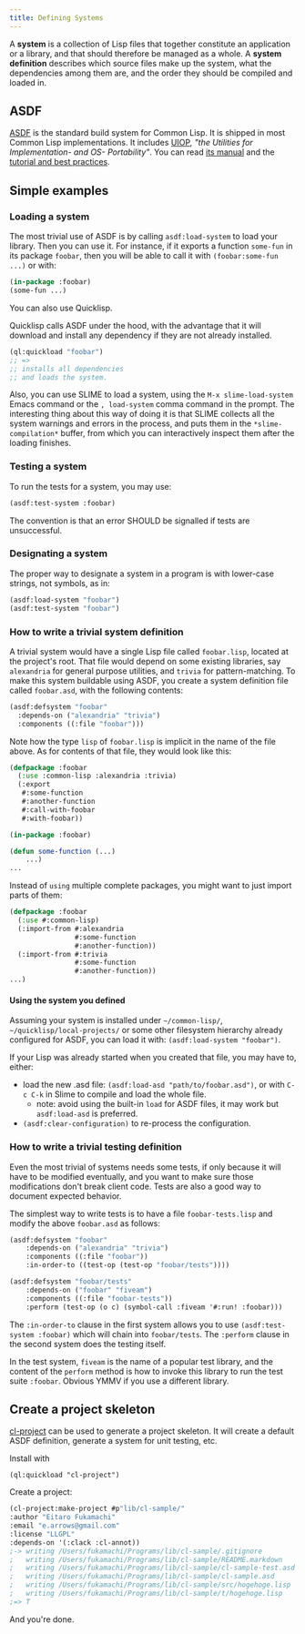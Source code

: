 ```yaml
---
title: Defining Systems
---
```


A **system** is a collection of Lisp files that together constitute an application or a library, and that should therefore be managed as a whole. A **system definition** describes which source files make up the system, what the dependencies among them are, and the order they should be compiled and loaded in.


## ASDF

[ASDF](https://gitlab.common-lisp.net/asdf/asdf) is the standard build
system for Common Lisp. It is shipped in most Common Lisp
implementations. It includes
[UIOP](https://gitlab.common-lisp.net/asdf/asdf/blob/master/uiop/README.md),
_"the Utilities for Implementation- and OS- Portability"_. You can read
[its manual](https://common-lisp.net/project/asdf/asdf.html) and the
[tutorial and best practices](https://gitlab.common-lisp.net/asdf/asdf/blob/master/doc/best_practices.md).

<a name="example"></a>

## Simple examples

### Loading a system

The most trivial use of ASDF is by calling `asdf:load-system` to load your library.
Then you can use it.
For instance, if it exports a function `some-fun` in its package `foobar`,
then you will be able to call it with `(foobar:some-fun ...)` or with:

~~~lisp
(in-package :foobar)
(some-fun ...)
~~~

You can also use Quicklisp.

Quicklisp calls ASDF under the hood, with the advantage that it will download and install any dependency if they are not already installed.

~~~lisp
(ql:quickload "foobar")
;; =>
;; installs all dependencies
;; and loads the system.
~~~

Also, you can use SLIME to load a system, using the `M-x slime-load-system` Emacs command or the `, load-system` comma command in the prompt.
The interesting thing about this way of doing it is that SLIME collects all the system warnings and errors in the process,
and puts them in the `*slime-compilation*` buffer, from which you can interactively inspect them after the loading finishes.

### Testing a system

To run the tests for a system, you may use:

~~~lisp
(asdf:test-system :foobar)
~~~

The convention is that an error SHOULD be signalled if tests are unsuccessful.

### Designating a system

The proper way to designate a system in a program is with lower-case
strings, not symbols, as in:

~~~lisp
(asdf:load-system "foobar")
(asdf:test-system "foobar")
~~~

### How to write a trivial system definition

A trivial system would have a single Lisp file called `foobar.lisp`, located at the project's root.
That file would depend on some existing libraries,
say `alexandria` for general purpose utilities,
and `trivia` for pattern-matching.
To make this system buildable using ASDF,
you create a system definition file called `foobar.asd`,
with the following contents:

~~~lisp
(asdf:defsystem "foobar"
  :depends-on ("alexandria" "trivia")
  :components ((:file "foobar")))
~~~


Note how the type `lisp` of `foobar.lisp`
is implicit in the name of the file above.
As for contents of that file, they would look like this:

~~~lisp
(defpackage :foobar
  (:use :common-lisp :alexandria :trivia)
  (:export
   #:some-function
   #:another-function
   #:call-with-foobar
   #:with-foobar))

(in-package :foobar)

(defun some-function (...)
    ...)
...
~~~

Instead of `using` multiple complete packages, you might want to just import parts of them:

~~~lisp
(defpackage :foobar
  (:use #:common-lisp)
  (:import-from #:alexandria
                #:some-function
                #:another-function))
  (:import-from #:trivia
                #:some-function
                #:another-function))
...)
~~~


#### Using the system you defined

Assuming your system is installed under `~/common-lisp/`,
`~/quicklisp/local-projects/` or some other filesystem hierarchy
already configured for ASDF, you can load it with: `(asdf:load-system "foobar")`.

If your Lisp was already started when you created that file,
you may have to, either:

- load the new .asd file: `(asdf:load-asd "path/to/foobar.asd")`, or with `C-c C-k` in Slime to compile and load the whole file.
  - note: avoid using the built-in `load` for ASDF files, it may work but `asdf:load-asd` is preferred.
- `(asdf:clear-configuration)` to re-process the configuration.


### How to write a trivial testing definition

Even the most trivial of systems needs some tests,
if only because it will have to be modified eventually,
and you want to make sure those modifications don't break client code.
Tests are also a good way to document expected behavior.

The simplest way to write tests is to have a file `foobar-tests.lisp`
and modify the above `foobar.asd` as follows:

~~~lisp
(asdf:defsystem "foobar"
    :depends-on ("alexandria" "trivia")
    :components ((:file "foobar"))
    :in-order-to ((test-op (test-op "foobar/tests"))))

(asdf:defsystem "foobar/tests"
    :depends-on ("foobar" "fiveam")
    :components ((:file "foobar-tests"))
    :perform (test-op (o c) (symbol-call :fiveam '#:run! :foobar)))
~~~

The `:in-order-to` clause in the first system
allows you to use `(asdf:test-system :foobar)`
which will chain into `foobar/tests`.
The `:perform` clause in the second system does the testing itself.

In the test system, `fiveam` is the name of a popular test library,
and the content of the `perform` method is how to invoke this library
to run the test suite `:foobar`.
Obvious YMMV if you use a different library.

## Create a project skeleton

[cl-project](https://github.com/fukamachi/cl-project) can be used to
generate a project skeleton. It will create a default ASDF definition,
 generate a system for unit testing, etc.

Install with

    (ql:quickload "cl-project")

Create a project:

~~~lisp
(cl-project:make-project #p"lib/cl-sample/"
:author "Eitaro Fukamachi"
:email "e.arrows@gmail.com"
:license "LLGPL"
:depends-on '(:clack :cl-annot))
;-> writing /Users/fukamachi/Programs/lib/cl-sample/.gitignore
;   writing /Users/fukamachi/Programs/lib/cl-sample/README.markdown
;   writing /Users/fukamachi/Programs/lib/cl-sample/cl-sample-test.asd
;   writing /Users/fukamachi/Programs/lib/cl-sample/cl-sample.asd
;   writing /Users/fukamachi/Programs/lib/cl-sample/src/hogehoge.lisp
;   writing /Users/fukamachi/Programs/lib/cl-sample/t/hogehoge.lisp
;=> T
~~~

And you're done.
